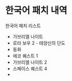 # 한국어 패치 내역

한국어 패치 리스트

* 가브리엘 나이트
* 로라 보우 2 - 태양신의 단도
* 동화
* 에코 퀘스트 1
* 가브리엘 나이트 2
* 스페이스 퀘스트 4
*
